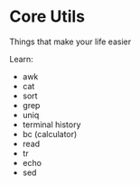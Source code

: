 # Core Utils
Things that make your life easier

Learn:
- awk
- cat
- sort
- grep
- uniq
- terminal history
- bc (calculator)
- read
- tr
- echo
- sed
